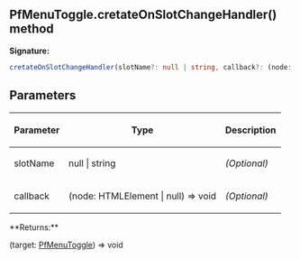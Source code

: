 ## PfMenuToggle.cretateOnSlotChangeHandler() method

**Signature:**

```typescript
cretateOnSlotChangeHandler(slotName?: null | string, callback?: (node: HTMLElement | null) => void): (target: PfMenuToggle) => void;
```

## Parameters

<table><thead><tr><th>

Parameter


</th><th>

Type


</th><th>

Description


</th></tr></thead>
<tbody><tr><td>

slotName


</td><td>

null \| string


</td><td>

_(Optional)_


</td></tr>
<tr><td>

callback


</td><td>

(node: HTMLElement \| null) =&gt; void


</td><td>

_(Optional)_


</td></tr>
</tbody></table>
**Returns:**

(target: [PfMenuToggle](./unofficial-pf-v5-wc.pfmenutoggle.md)<!-- -->) =&gt; void

